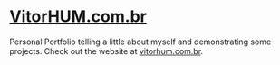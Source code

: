 # [VitorHUM.com.br](https://vitorhum.com.br/)

Personal Portfolio telling a little about myself and demonstrating some projects. Check out the website at [vitorhum.com.br](https://vitorhum.com.br/).
